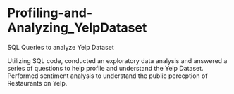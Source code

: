# Profiling-and-Analyzing_YelpDataset
SQL Queries to analyze Yelp Dataset

Utilizing SQL code, conducted an exploratory data analysis and answered a series of questions to help profile and understand the Yelp Dataset. 
Performed sentiment analysis to understand the public perception of Restaurants on Yelp. 
